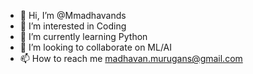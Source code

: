 - 👋 Hi, I’m @Mmadhavands
- 👀 I’m interested in Coding
- 🌱 I’m currently learning Python
- 💞️ I’m looking to collaborate on ML/AI
- 📫 How to reach me madhavan.murugans@gmail.com

<!---
Mmadhavands/Mmadhavands is a ✨ special ✨ repository because its `README.md` (this file) appears on your GitHub profile.
You can click the Preview link to take a look at your changes.
--->
